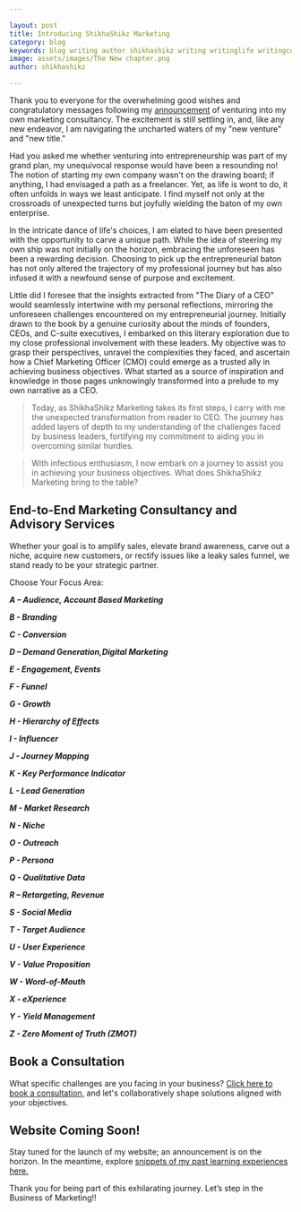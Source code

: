 ```yaml
---

layout: post
title: Introducing ShikhaShikz Marketing
category: blog
keywords: blog writing author shikhashikz writing writinglife writingcommunity marketing consultancy
image: assets/images/The New chapter.png
author: shikhashikz

---
```

Thank you to everyone for the overwhelming good wishes and congratulatory messages following my [announcement](https://www.linkedin.com/feed/update/urn:li:activity:7148918401657200640/) of venturing into my own marketing consultancy. The excitement is still settling in, and, like any new endeavor, I am navigating the uncharted waters of my "new venture" and "new title."

Had you asked me whether venturing into entrepreneurship was part of my grand plan, my unequivocal response would have been a resounding no! The notion of starting my own company wasn't on the drawing board; if anything, I had envisaged a path as a freelancer. Yet, as life is wont to do, it often unfolds in ways we least anticipate. I find myself not only at the crossroads of unexpected turns but joyfully wielding the baton of my own enterprise.

In the intricate dance of life's choices, I am elated to have been presented with the opportunity to carve a unique path. While the idea of steering my own ship was not initially on the horizon, embracing the unforeseen has been a rewarding decision. Choosing to pick up the entrepreneurial baton has not only altered the trajectory of my professional journey but has also infused it with a newfound sense of purpose and excitement.

Little did I foresee that the insights extracted from "The Diary of a CEO" would seamlessly intertwine with my personal reflections, mirroring the unforeseen challenges encountered on my entrepreneurial journey. Initially drawn to the book by a genuine curiosity about the minds of founders, CEOs, and C-suite executives, I embarked on this literary exploration due to my close professional involvement with these leaders. My objective was to grasp their perspectives, unravel the complexities they faced, and ascertain how a Chief Marketing Officer (CMO) could emerge as a trusted ally in achieving business objectives. What started as a source of inspiration and knowledge in those pages unknowingly transformed into a prelude to my own narrative as a CEO.

> Today, as ShikhaShikz Marketing takes its first steps, I carry with me the unexpected transformation from reader to CEO. The journey has added layers of depth to my understanding of the challenges faced by business leaders, fortifying my commitment to aiding you in overcoming similar hurdles.

> With infectious enthusiasm, I now embark on a journey to assist you in achieving your business objectives. What does ShikhaShikz Marketing bring to the table? 

## End-to-End Marketing Consultancy and Advisory Services ##

Whether your goal is to amplify sales, elevate brand awareness, carve out a niche, acquire new customers, or rectify issues like a leaky sales funnel, we stand ready to be your strategic partner.

Choose Your Focus Area:

***A – Audience, Account Based Marketing***

***B - Branding***

***C - Conversion***

***D – Demand Generation,Digital Marketing***

***E - Engagement, Events***

***F - Funnel***

***G - Growth*** 

***H - Hierarchy of Effects***

***I - Influencer***

***J - Journey Mapping***

***K - Key Performance Indicator*** 

***L - Lead Generation***

***M - Market Research***

***N - Niche***

***O - Outreach***

***P - Persona***

***Q - Qualitative Data***

***R – Retargeting, Revenue***

***S - Social Media***

***T - Target Audience***

***U - User Experience***

***V - Value Proposition***

***W - Word-of-Mouth***

***X - eXperience***

***Y - Yield Management***

***Z - Zero Moment of Truth (ZMOT)***

## Book a Consultation ##
What specific challenges are you facing in your business? [Click here to book a consultation,](https://calendly.com/shikhashikz) and let's collaboratively shape solutions aligned with your objectives.

## Website Coming Soon! ##
Stay tuned for the launch of my website; an announcement is on the horizon. In the meantime, explore [snippets of my past learning experiences here.](https://shikhashikz.github.io/)

Thank you for being part of this exhilarating journey. Let’s step in the Business of Marketing!!
